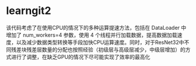 # learngit2
该代码考虑了在使用CPU的情况下的多种运算提速方法，包括在 DataLoader 中增加了 num_workers=4 参数，使用 4 个线程并行加载数据，提高数据加载速度，以及减少数据类型转换等手段加快CPU运算速度。同时，对于ResNet32中不同残差块残差层数量的分配也按照经验（初级层与高级层减少，中级层增加）的方式进行了调整，在缺乏GPU的情况下尽可能实现了效率的最高化
